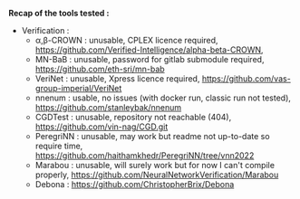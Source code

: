 **Recap of the tools tested :**
  - Verification : 
    - α,β-CROWN : unusable, CPLEX licence required, https://github.com/Verified-Intelligence/alpha-beta-CROWN,   
    - MN-BaB : unusable, password for gitlab submodule required, https://github.com/eth-sri/mn-bab 
    - VeriNet : unusable, Xpress licence required, https://github.com/vas-group-imperial/VeriNet
    - nnenum : usable, no issues (with docker run, classic run not tested), https://github.com/stanleybak/nnenum
    - CGDTest : unusable, repository not reachable (404), https://github.com/vin-nag/CGD.git
    - PeregriNN : unusable, may work but readme not up-to-date so require time, https://github.com/haithamkhedr/PeregriNN/tree/vnn2022
    - Marabou : unusable, will surely work but for now I can't compile properly, https://github.com/NeuralNetworkVerification/Marabou
    - Debona : https://github.com/ChristopherBrix/Debona
